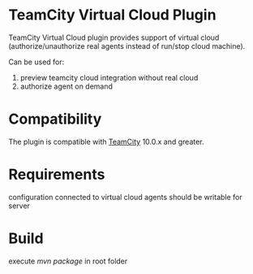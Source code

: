 # TeamCity Virtual Cloud Plugin

TeamCity Virtual Cloud plugin provides support of virtual cloud (authorize/unauthorize real agents instead of run/stop cloud machine).


Can be used for:
1. preview teamcity cloud integration without real cloud
2. authorize agent on demand

# Compatibility

The plugin is compatible with [TeamCity](https://www.jetbrains.com/teamcity/download/) 10.0.x and greater.

# Requirements
configuration connected to virtual cloud agents should be writable for server 

# Build

execute *mvn package* in root folder